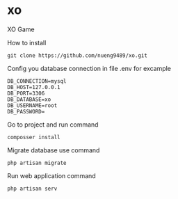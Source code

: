 # xo
XO Game

How to install 

```
git clone https://github.com/nueng9489/xo.git
```

Config you database connection in file .env for excample

```
DB_CONNECTION=mysql
DB_HOST=127.0.0.1
DB_PORT=3306
DB_DATABASE=xo
DB_USERNAME=root
DB_PASSWORD=
```

Go to project and run command

```
composser install
```

Migrate database use command

```
php artisan migrate
```

Run web application command

```
php artisan serv
```
